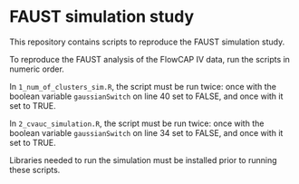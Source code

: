 # FAUST simulation study

This repository contains scripts to reproduce the
FAUST simulation study.

To reproduce the FAUST analysis of the FlowCAP IV data, run the scripts in numeric order.

In `1_num_of_clusters_sim.R`, the script must be run twice: once with the boolean variable `gaussianSwitch` on line 40 set to FALSE, and once with it set to TRUE.

In `2_cvauc_simulation.R`, the script must be run twice: once with the boolean variable `gaussianSwitch` on line 34 set to FALSE, and once with it set to TRUE.

Libraries needed to run the simulation must be installed prior to running these scripts.

